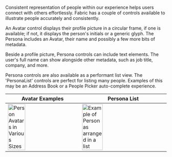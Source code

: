 Consistent representation of people within our experience helps users connect with others effortlessly. Fabric has a couple of controls available to illustrate people accurately and consistently.

An Avatar control displays their profile picture in a circular frame, if one is available; if not, it displays the person's initials or a generic glyph. The Persona includes an Avatar, their name and possibly a few more bits of metadata.

Beside a profile picture, Persona controls can include text elements. The user's full name can show alongside other metadata, such as job title, company, and more.

Persona controls are also available as a performant list view. The 'PersonaList' controls are perfect for listing many people. Examples of this may be an Address Book or a People Picker auto-complete experience.

| Avatar Examples                                                                                                                                                                   | Persona List                                                                                                                                                                                       |
| --------------------------------------------------------------------------------------------------------------------------------------------------------------------------------- | -------------------------------------------------------------------------------------------------------------------------------------------------------------------------------------------------- |
| <img src="https://static2.sharepointonline.com/files/fabric/files/hig-media/images/controls/ios/Persona/Avatars.png" alt="Person Avatars in Various Sizes" style="width: 50%;" /> | <img src="https://static2.sharepointonline.com/files/fabric/files/hig-media/images/controls/ios/Persona/MSPersonaListView.png" alt="Example of Personas arranged in a list" style="width: 50%;" /> |
